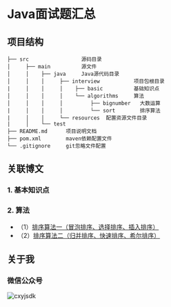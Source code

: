 # Java面试题汇总


## 项目结构
```
├── src                 源码目录
│     ├── main          源文件
│     │    ├── java     Java源代码目录
│     │    │     ├── interview           项目包根目录
|     │    │     │    ├── basic          基础知识点
│     │    │     │    └── algorithms     算法
│     │    │     │         ├── bignumber   大数运算
|     │    │     │         └── sort        排序算法
|     │    │     └── resources  配置资源文件目录
|     │    └── test
├── README.md      项目说明文档
├── pom.xml        maven依赖配置文件
└── .gitignore     git忽略文件配置
```

## 关联博文
### 1. 基本知识点
### 2. 算法
* （1）[排序算法一（冒泡排序、选择排序、插入排序）](https://blog.csdn.net/xcbeyond/article/details/7341562)
* （2）[排序算法二（归并排序、快速排序、希尔排序）](https://blog.csdn.net/xcbeyond/article/details/7726429)


## 关于我
 ### 微信公众号
 ![cxyjsdk](https://mmbiz.qpic.cn/mmbiz_jpg/ufwf2dN48zSKKzCjU69UKCorXIpxnCqaHyM7icAKticpWHeA51kwu2bxr1SfMV4krhL9yGMIVbHs3PVg6uGbHDdA/640?wx_fmt=jpeg&tp=webp&wxfrom=5&wx_lazy=1 "程序猿技术大咖") 
